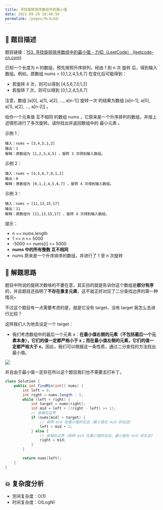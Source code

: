```yaml
---
title: 寻找旋转排序数组中的最小值
date: 2021-09-20 18:40:50
permalink: /pages/9c3c4d/
---
```


## 📃 题目描述

题目链接：[153. 寻找旋转排序数组中的最小值 - 力扣（LeetCode） (leetcode-cn.com)](https://leetcode-cn.com/problems/find-minimum-in-rotated-sorted-array/)

已知一个长度为 n 的数组，预先按照升序排列，经由 1 到 n 次 旋转 后，得到输入数组。例如，原数组 nums = [0,1,2,4,5,6,7] 在变化后可能得到：

- 若旋转 4 次，则可以得到 [4,5,6,7,0,1,2]
- 若旋转 7 次，则可以得到 [0,1,2,4,5,6,7]

注意，数组 [a[0], a[1], a[2], ..., a[n-1]] 旋转一次 的结果为数组 [a[n-1], a[0], a[1], a[2], ..., a[n-2]] 。

给你一个元素值 互不相同 的数组 nums ，它原来是一个升序排列的数组，并按上述情形进行了多次旋转。请你找出并返回数组中的 最小元素 。 

示例 1：

```
输入：nums = [3,4,5,1,2]
输出：1
解释：原数组为 [1,2,3,4,5] ，旋转 3 次得到输入数组。
```

示例 2：

```
输入：nums = [4,5,6,7,0,1,2]
输出：0
解释：原数组为 [0,1,2,4,5,6,7] ，旋转 4 次得到输入数组。
```

示例 3：

```
输入：nums = [11,13,15,17]
输出：11
解释：原数组为 [11,13,15,17] ，旋转 4 次得到输入数组。
```


提示：

- n == nums.length
- 1 <= n <= 5000
- -5000 <= nums[i] <= 5000
- **nums 中的所有整数 互不相同**
- nums 原来是一个升序排序的数组，并进行了 1 至 n 次旋转

## 🔔 解题思路

题目中所说的旋转次数啥的不要在意，其实目的就是告诉你这个数组是**部分有序**的，并且题目还指明了**不存在重复元素**，这不就正好对应了二分查找边界的第一种情况~

不过这个题目有一点需要考虑的是，就是它没有 target，没有 target 我怎么去进行比较？

这样我们人为地去设定一个 target：

- 我们考虑数组中的最后一个元素 x：**在最小值右侧的元素（不包括最后一个元素本身），它们的值一定都严格小于 x；而在最小值左侧的元素，它们的值一定都严格大于 x**。因此，我们可以根据这一条性质，通过二分查找的方法找出最小值。

![](https://cs-wiki.oss-cn-shanghai.aliyuncs.com/img/image-20220826223027064.png)

并且由于最小值一定存在所以这个题目我们也不需要去打补丁。


```java
class Solution {
    public int findMin(int[] nums) {
        int left = 0;
        int right = nums.length - 1;
        while (left < right) {
            int target = nums[right];
            int mid = left + ((right - left) >> 1);
            // 收缩左边界
            if (nums[mid] > target) {
                // 说明 mid 在最小值的左边（最小值在 mid 的右边）
                left = mid + 1;
            } else {
                // 收缩右边界（说明 mid 在最小值的右边，最小值在 mid 的左边）
                right = mid;
            }
        }
        
        return nums[left];
    }
}
```

## 💥 复杂度分析

- 空间复杂度：O(1)
- 时间复杂度：O(LogN)

